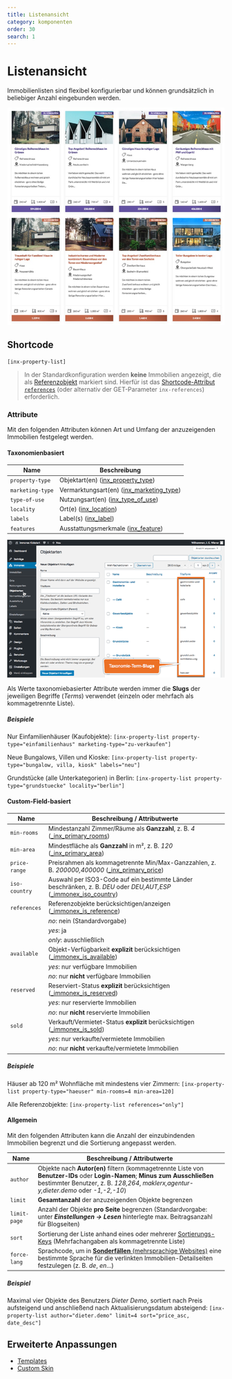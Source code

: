 ```yaml
---
title: Listenansicht
category: komponenten
order: 30
search: 1
---
```


# Listenansicht

Immobilienlisten sind flexibel konfigurierbar und können grundsätzlich in beliebiger Anzahl eingebunden werden.

![Immobilien-Listenansicht](../assets/scst-list-view-1.jpg)

## Shortcode

`[inx-property-list]`

> In der Standardkonfiguration werden **keine** Immobilien angezeigt, die als [Referenzobjekt](../schnellstart/import.html#Referenzobjekte) markiert sind. Hierfür ist das [Shortcode-Attribut `references`](#Custom-Field-basiert) (oder alternativ der GET-Parameter `inx-references`) erforderlich.

### Attribute

Mit den folgenden Attributen können Art und Umfang der anzuzeigenden Immobilien festgelegt werden.

#### Taxonomienbasiert

| Name | Beschreibung |
| ---- | ------------ |
| `property-type` | Objektart(en) ([inx_property_type](../beitragsarten-taxonomien.html)) |
| `marketing-type` | Vermarktungsart(en) ([inx_marketing_type](../beitragsarten-taxonomien.html)) |
| `type-of-use` | Nutzungsart(en) ([inx_type_of_use](../beitragsarten-taxonomien.html)) |
| `locality` | Ort(e) ([inx_location](../beitragsarten-taxonomien.html)) |
| `labels` | Label(s) ([inx_label](../beitragsarten-taxonomien.html)) |
| `features` | Ausstattungsmerkmale ([inx_feature](../beitragsarten-taxonomien.html)) |

![Taxonomie-Term-Slugs](../assets/scst-tax-term-slugs.gif)

Als Werte taxonomiebasierter Attribute werden immer die **Slugs** der jeweiligen Begriffe (<i>Terms</i>) verwendet (einzeln oder mehrfach als kommagetrennte Liste).

##### Beispiele

Nur Einfamilienhäuser (Kaufobjekte):
`[inx-property-list property-type="einfamilienhaus" marketing-type="zu-verkaufen"]`

Neue Bungalows, Villen und Kioske:
`[inx-property-list property-type="bungalow, villa, kiosk" labels="neu"]`

Grundstücke (alle Unterkategorien) in Berlin:
`[inx-property-list property-type="grundstuecke" locality="berlin"]`

#### Custom-Field-basiert

| Name | Beschreibung / Attributwerte |
| ---- | ----------------------------- |
| `min-rooms` | Mindestanzahl Zimmer/Räume als **Ganzzahl**, z. B. *4* ([\_inx_primary_rooms](../beitragsarten-taxonomien.html#Custom-Fields)) |
| `min-area` | Mindestfläche als **Ganzzahl** in m², z. B. *120* ([\_inx_primary_area](../beitragsarten-taxonomien.html#Custom-Fields)) |
| `price-range` | Preisrahmen als kommagetrennte Min/Max-Ganzzahlen, z. B. *200000,400000* ([\_inx_primary_price](../beitragsarten-taxonomien.html#Custom-Fields)) |
| `iso-country` | Auswahl per ISO3-Code auf ein bestimmte Länder beschränken, z. B. *DEU* oder *DEU,AUT,ESP* ([\_immonex_iso_country](../beitragsarten-taxonomien.html#Custom-Fields)) |
| `references` | Referenzobjekte berücksichtigen/anzeigen ([\_immonex_is_reference](../beitragsarten-taxonomien.html#Custom-Fields)) |
| | *no*: nein (Standardvorgabe) |
| | *yes*: ja |
| | *only*: ausschließlich |
| `available` | Objekt-Verfügbarkeit **explizit** berücksichtigen ([\_immonex_is_available](../beitragsarten-taxonomien.html#Custom-Fields)) |
| | *yes*: nur verfügbare Immobilien |
| | *no*: nur **nicht** verfügbare Immobilien |
| `reserved` | Reserviert-Status **explizit** berücksichtigen ([\_immonex_is_reserved](../beitragsarten-taxonomien.html#Custom-Fields)) |
| | *yes*: nur reservierte Immobilien |
| | *no*: nur **nicht** reservierte Immobilien |
| `sold` | Verkauft/Vermietet-Status **explizit** berücksichtigen ([\_immonex_is_sold](../beitragsarten-taxonomien.html#Custom-Fields)) |
| | *yes*: nur verkaufte/vermietete Immobilien |
| | *no*: nur **nicht** verkaufte/vermietete Immobilien |

##### Beispiele

Häuser ab 120 m² Wohnfläche mit mindestens vier Zimmern:
`[inx-property-list property-type="haeuser" min-rooms=4 min-area=120]`

Alle Referenzobjekte:
`[inx-property-list references="only"]`

#### Allgemein

Mit den folgenden Attributen kann die Anzahl der einzubindenden Immobilien begrenzt und die Sortierung angepasst werden.

| Name | Beschreibung / Attributwerte |
| ---- | ---------------------------- |
| `author` | Objekte nach **Autor(en)** filtern (kommagetrennte Liste von **Benutzer-IDs** oder **Login-Namen**; **Minus zum Ausschließen** bestimmter Benutzer, z. B. *128,264*, *maklerx,agentur-y,dieter.demo* oder *-1,-2,-10*) |
| `limit` | **Gesamtanzahl** der anzuzeigenden Objekte begrenzen |
| `limit-page` | Anzahl der Objekte **pro Seite** begrenzen (Standardvorgabe: unter ***Einstellungen → Lesen*** hinterlegte max. Beitragsanzahl für Blogseiten) |
| `sort` | Sortierung der Liste anhand eines oder mehrerer [Sortierungs-Keys](sortierung.html#Standard-Optionen) (Mehrfachangaben als kommagetrennte Liste) |
| `force-lang` | Sprachcode, um in [**Sonderfällen** (mehrsprachige Websites)](../anpassung-erweiterung/uebersetzung-mehrsprachigkeit.html#Sonderfalle) eine bestimmte Sprache für die verlinkten Immobilien-Detailseiten festzulegen (z. B. *de*, *en*...) |

##### Beispiel

Maximal vier Objekte des Benutzers *Dieter Demo*, sortiert nach Preis aufsteigend und anschließend nach Aktualisierungsdatum absteigend:
`[inx-property-list author="dieter.demo" limit=4 sort="price_asc, date_desc"]`

## Erweiterte Anpassungen

- [Templates](../anpassung-erweiterung/skins.html#Partiell)
- [Custom Skin](../anpassung-erweiterung/standard-skin.html#Archiv-amp-Listenansicht)
